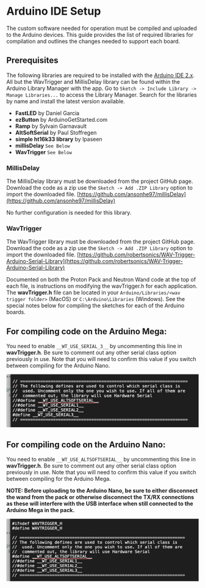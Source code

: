 # Arduino IDE Setup

The custom software needed for operation must be compiled and uploaded to the Arduino devices. This guide provides the list of required libraries for compilation and outlines the changes needed to support each board.

## Prerequisites

The following libraries are required to be installed with the [Arduino IDE 2.x](https://www.arduino.cc/en/software). All but the WavTrigger and MillisDelay library can be found within the Arduino Library Manager with the app. Go to `Sketch -> Include Library -> Manage Libraries...` to access the Library Manager. Search for the libraries by name and install the latest version available.

- **FastLED** by Daniel Garcia
- **ezButton** by ArduinoGetStarted.com
- **Ramp** by Sylvain Garnavault
- **AltSoftSerial** by Paul Stoffregen
- **simple ht16k33 library** by lpaseen
- **millisDelay** `See Below`
- **WavTrigger** `See Below`

### MillisDelay

The MillisDelay library must be downloaded from the project GitHub page. Download the code as a zip use the `Sketch -> Add .ZIP Library` option to import the downloaded file.
[https://github.com/ansonhe97/millisDelay](https://github.com/ansonhe97/millisDelay)

No further configuration is needed for this library.

### WavTrigger

The WavTrigger library must be downloaded from the project GitHub page. Download the code as a zip use the `Sketch -> Add .ZIP Library` option to import the downloaded file.
[https://github.com/robertsonics/WAV-Trigger-Arduino-Serial-Library](https://github.com/robertsonics/WAV-Trigger-Arduino-Serial-Library)

Documented on both the Proton Pack and Neutron Wand code at the top of each file, is instructions on modifying the wavTrigger.h for each application. The **wavTrigger.h** file can be located in your `Arduino/Libraries/<wav trigger folder>` (MacOS) or `C:\Arduino\Libraries` (Windows). See the special notes below for compiling the sketches for each of the Arduino boards.

## For compiling code on the Arduino Mega:

You need to enable `__WT_USE_SERIAL_3__` by uncommenting this line in **wavTrigger.h**. Be sure to comment out any other serial class option previously in use. Note that you will need to confirm this value if you switch between compiling for the Arduino Nano.

![WavTrigger Serial Class for Arduino Mega](images/wt_serial_mega.png)

## For compiling code on the Arduino Nano:

You need to enable `__WT_USE_ALTSOFTSERIAL__` by uncommenting this line in **wavTrigger.h**. Be sure to comment out any other serial class option previously in use. Note that you will need to confirm this value if you switch between compiling for the Arduino Mega.

**NOTE: Before uploading to the Arduino Nano, be sure to either disconnect the wand from the pack or otherwise disconnect the TX/RX connections as these will interfere with the USB interface when still connected to the Arduino Mega in the pack.**

![WavTrigger Serial Class for Arduino Nano](images/wt_serial_nano.png)